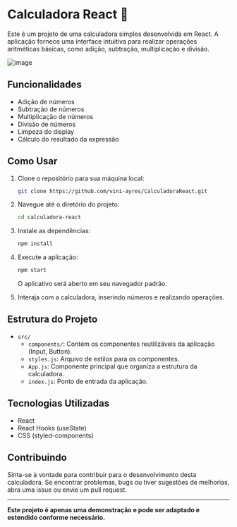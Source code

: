 # Calculadora React 🔢

Este é um projeto de uma calculadora simples desenvolvida em React. A aplicação fornece uma interface intuitiva para realizar operações aritméticas básicas, como adição, subtração, multiplicação e divisão.

![image](https://github.com/vini-ayres/CalculadoraReact/assets/131456406/2f850def-40a1-4727-9448-fe188cfbcb08)

## Funcionalidades

- Adição de números
- Subtração de números
- Multiplicação de números
- Divisão de números
- Limpeza do display
- Cálculo do resultado da expressão

## Como Usar

1. Clone o repositório para sua máquina local:

   ```bash
   git clone https://github.com/vini-ayres/CalculadoraReact.git
   ```

2. Navegue até o diretório do projeto:

   ```bash
   cd calculadora-react
   ```

3. Instale as dependências:

   ```bash
   npm install
   ```

4. Execute a aplicação:

   ```bash
   npm start
   ```

   O aplicativo será aberto em seu navegador padrão.

5. Interaja com a calculadora, inserindo números e realizando operações.

## Estrutura do Projeto

- `src/`
  - `components/`: Contém os componentes reutilizáveis da aplicação (Input, Button).
  - `styles.js`: Arquivo de estilos para os componentes.
  - `App.js`: Componente principal que organiza a estrutura da calculadora.
  - `index.js`: Ponto de entrada da aplicação.

## Tecnologias Utilizadas

- React
- React Hooks (useState)
- CSS (styled-components)

## Contribuindo

Sinta-se à vontade para contribuir para o desenvolvimento desta calculadora. Se encontrar problemas, bugs ou tiver sugestões de melhorias, abra uma issue ou envie um pull request.

---

**Este projeto é apenas uma demonstração e pode ser adaptado e estendido conforme necessário.**
